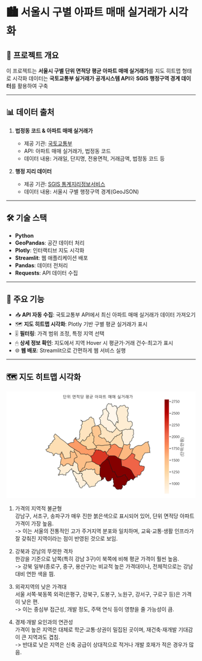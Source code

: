 # 🏙️ 서울시 구별 아파트 매매 실거래가 시각화 

## 📌 프로젝트 개요
이 프로젝트는 **서울시 구별 단위 면적당 평균 아파트 매매 실거래가**를 지도 히트맵 형태로 시각화
데이터는 **국토교통부 실거래가 공개시스템 API**와 **SGIS 행정구역 경계 데이터**를 활용하여 구축

---

## 📊 데이터 출처
1. **법정동 코드 & 아파트 매매 실거래가**
   - 제공 기관: [국토교통부](https://www.data.go.kr/)
   - API: 아파트 매매 실거래가, 법정동 코드
   - 데이터 내용: 거래일, 단지명, 전용면적, 거래금액, 법정동 코드 등

2. **행정 지리 데이터**
   - 제공 기관: [SGIS 통계지리정보서비스](https://sgis.kostat.go.kr/)
   - 데이터 내용: 서울시 구별 행정구역 경계(GeoJSON)

---

## 🛠 기술 스택
- **Python**
- **GeoPandas**: 공간 데이터 처리
- **Plotly**: 인터랙티브 지도 시각화
- **Streamlit**: 웹 애플리케이션 배포
- **Pandas**: 데이터 전처리
- **Requests**: API 데이터 수집

---

## 📍 주요 기능
- 📥 **API 자동 수집**: 국토교통부 API에서 최신 아파트 매매 실거래가 데이터 가져오기
- 🗺 **지도 히트맵 시각화**: Plotly 기반 구별 평균 실거래가 표시
- 🎚 **필터링**: 가격 범위 조정, 특정 지역 선택
- 🖱 **상세 정보 확인**: 지도에서 지역 Hover 시 평균가·거래 건수·최고가 표시
- 🌐 **웹 배포**: Streamlit으로 간편하게 웹 서비스 실행

---
## 🗺️ 지도 히트맵 시각화
![지도히트맵](output/geojson.png)
1. 가격의 지역적 불균형  
강남구, 서초구, 송파구가 매우 진한 붉은색으로 표시되어 있어, 단위 면적당 아파트 가격이 가장 높음.  
-> 이는 서울의 전통적인 고가 주거지역 분포와 일치하며, 교육·교통·생활 인프라가 잘 갖춰진 지역이라는 점이 반영된 것으로 보임.

2. 강북과 강남의 뚜렷한 격차  
한강을 기준으로 남쪽(특히 강남 3구)이 북쪽에 비해 평균 가격이 훨씬 높음.  
-> 강북 일부(종로구, 중구, 용산구)는 비교적 높은 가격대이나, 전체적으로는 강남 대비 연한 색을 띔.

3. 외곽지역의 낮은 가격대  
서울 서쪽·북동쪽 외곽(은평구, 강북구, 도봉구, 노원구, 강서구, 구로구 등)은 가격이 낮은 편.  
-> 이는 중심부 접근성, 개발 정도, 주택 연식 등이 영향을 줄 가능성이 큼.

4. 경제·개발 요인과의 연관성  
가격이 높은 지역은 대체로 학군·교통·상권이 밀집된 곳이며, 재건축·재개발 기대감이 큰 지역과도 겹침.  
-> 반대로 낮은 지역은 신축 공급이 상대적으로 적거나 개발 호재가 적은 경우가 많음.
